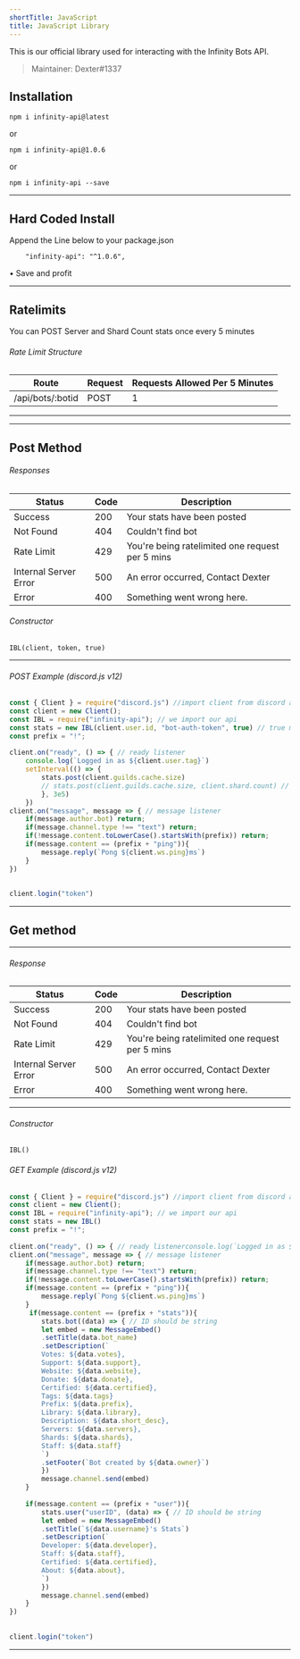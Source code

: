 ```yaml
---
shortTitle: JavaScript
title: JavaScript Library
---
```


This is our official library used for interacting with the Infinity Bots API.

> Maintainer: Dexter#1337

## Installation
`npm i infinity-api@latest`

or

`npm i infinity-api@1.0.6`

or

`npm i infinity-api --save`

---

## Hard Coded Install
Append the Line below to your package.json
```
    "infinity-api": "^1.0.6",
```

• Save and profit

---

## Ratelimits
You can POST Server and Shard Count stats once every 5 minutes

###### Rate Limit Structure
| Route	| Request | Requests Allowed Per 5 Minutes |
|--------------|----------|--------------|
/api/bots/:botid | POST | 1 | 

---

---

## Post Method

<Route method="POST" path="/api/bots/:botid" auth /> 

###### Responses
Status | Code | Description
|---------- |----------|----------|
Success | 200 | Your stats have been posted |
Not Found | 404 | Couldn't find bot |
Rate Limit | 429 | You're being ratelimited one request per 5 mins |
Internal Server Error | 500 | An error occurred, Contact Dexter |
Error | 400 | Something went wrong here. | 


###### Constructor
```
IBL(client, token, true)
```

---

###### POST Example (discord.js v12)
```js
const { Client } = require("discord.js") //import client from discord api @12.3.1
const client = new Client();
const IBL = require("infinity-api"); // we import our api
const stats = new IBL(client.user.id, "bot-auth-token", true) // true means give response
const prefix = "!";
 
client.on("ready", () => { // ready listener
    console.log(`Logged in as ${client.user.tag}`)
    setInterval(() => { 
        stats.post(client.guilds.cache.size)
        // stats.post(client.guilds.cache.size, client.shard.count) // for shards
        }, 3e5)
    }) 
client.on("message", message => { // message listener
    if(message.author.bot) return;
    if(message.channel.type !== "text") return;
    if(!message.content.toLowerCase().startsWith(prefix)) return;
    if(message.content == (prefix + "ping")){
        message.reply(`Pong ${client.ws.ping}ms`)
    }
})
 
 
client.login("token")
```

---

## Get method

<Route method="POST" path="/api/bots/:botid/info" /> 

---

###### Response
Status | Code | Description
|---------- |----------|----------|
Success | 200 | Your stats have been posted |
Not Found | 404 | Couldn't find bot |
Rate Limit | 429 | You're being ratelimited one request per 5 mins |
Internal Server Error | 500 | An error occurred, Contact Dexter |
Error | 400 | Something went wrong here. | 

---

###### Constructor
```
IBL()
```

###### GET Example (discord.js v12) 
```js
const { Client } = require("discord.js") //import client from discord api @12.3.1
const client = new Client();
const IBL = require("infinity-api"); // we import our api
const stats = new IBL()
const prefix = "!";
 
client.on("ready", () => { // ready listenerconsole.log(`Logged in as ${client.user.tag}`)}) 
client.on("message", message => { // message listener
    if(message.author.bot) return;
    if(message.channel.type !== "text") return;
    if(!message.content.toLowerCase().startsWith(prefix)) return;
    if(message.content == (prefix + "ping")){
        message.reply(`Pong ${client.ws.ping}ms`)
    }
     if(message.content == (prefix + "stats")){
        stats.bot((data) => { // ID should be string
        let embed = new MessageEmbed()
        .setTitle(data.bot_name)
        .setDescription(`
        Votes: ${data.votes},
        Support: ${data.support},
        Website: ${data.website},
        Donate: ${data.donate},
        Certified: ${data.certified},
        Tags: ${data.tags}
        Prefix: ${data.prefix},
        Library: ${data.library},
        Description: ${data.short_desc},
        Servers: ${data.servers},
        Shards: ${data.shards},
        Staff: ${data.staff}
        `)
        .setFooter(`Bot created by ${data.owner}`)
        })
        message.channel.send(embed)
    }
 
    if(message.content == (prefix + "user")){
        stats.user("userID", (data) => { // ID should be string
        let embed = new MessageEmbed()
        .setTitle(`${data.username}'s Stats`)
        .setDescription(`
        Developer: ${data.developer},
        Staff: ${data.staff},
        Certified: ${data.certified},
        About: ${data.about},
        `)
        })
        message.channel.send(embed)
    }
})
 
 
client.login("token")
```
---
